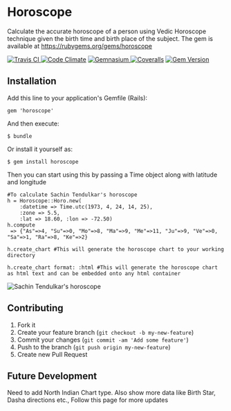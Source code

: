 # Horoscope

Calculate the accurate horoscope of a person using Vedic Horoscope technique given the birth time and birth place of the subject. The gem is available at https://rubygems.org/gems/horoscope

[![Travis CI   ](https://api.travis-ci.org/bragboy/horoscope.png)     ](https://travis-ci.org/bragboy/horoscope)
[![Code Climate](https://codeclimate.com/github/bragboy/horoscope.png)](https://codeclimate.com/github/bragboy/horoscope)
[![Gemnasium   ](https://gemnasium.com/bragboy/horoscope.png)           ](https://gemnasium.com/bragboy/horoscope)
[![Coveralls   ](https://coveralls.io/repos/bragboy/horoscope/badge.png)](https://coveralls.io/r/bragboy/horoscope)
[![Gem Version](https://badge.fury.io/rb/horoscope.png)](http://badge.fury.io/rb/horoscope)

## Installation

Add this line to your application's Gemfile (Rails):

    gem 'horoscope'
    
And then execute:

    $ bundle

Or install it yourself as:

    $ gem install horoscope
    
Then you can start using this by passing a Time object along with latitude and longitude
    
    #To calculate Sachin Tendulkar's horoscope
    h = Horoscope::Horo.new(
        :datetime => Time.utc(1973, 4, 24, 14, 25), 
        :zone => 5.5,
        :lat => 18.60, :lon => -72.50)
  	h.compute
  	 => {"As"=>4, "Su"=>0, "Mo"=>8, "Ma"=>9, "Me"=>11, "Ju"=>9, "Ve"=>0, "Sa"=>1, "Ra"=>8, "Ke"=>2}

  	h.create_chart #This will generate the horoscope chart to your working directory
  	
  	h.create_chart format: :html #This will generate the horoscope chart as html text and can be embedded onto any html container
  	
![Sachin Tendulkar's horoscope](http://i.imgur.com/theTdBg.png)

## Contributing

1. Fork it
2. Create your feature branch (`git checkout -b my-new-feature`)
3. Commit your changes (`git commit -am 'Add some feature'`)
4. Push to the branch (`git push origin my-new-feature`)
5. Create new Pull Request


## Future Development

Need to add North Indian Chart type. Also show more data like Birth Star, Dasha directions etc., Follow this page for more updates
